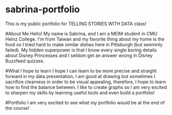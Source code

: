 # sabrina-portfolio
This is my public portfolio for TELLING STORIES WITH DATA class!

#About Me
Hello! My name is Sabrina, and I am a MEIM student in CMU Heinz College. 
I'm from Taiwan and my favorite thing about my home is the food so I tried hard to make similar dishes here in Pittsburgh (but seeminly failed).
My hidden superpower is that I know every single boring details about Disney Princesses and I seldom get an answer wrong in Disney Buzzfeed quizzes.

#What I hope to learn
I hope I can learn to be more precise and straight forward in my data presentation, I am good at drawing but sometimes I sacrifice clearness in order to be visual appealing, therefore, I hope to learn how to find the balance between. I like to create graphs so I am very excited to sharpen my skills by learning useful tools and even build a portfolio!

#Portfolio
I am very excited to see what my portfolio would be at the end of the course!
